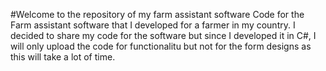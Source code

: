 #Welcome to the repository of my farm assistant software
Code for the Farm assistant software that I developed for a farmer in my country. I decided to share my code for the software but since I developed it in C#, I will only upload the code for functionalitu but not for the form designs as this will take a lot of time.
